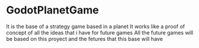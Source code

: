 # GodotPlanetGame
It is the base of a strategy game based in a planet
It works like a proof of concept of all the ideas that i have for future games
All the future games will be based on this proyect and the fetures that this base will have


